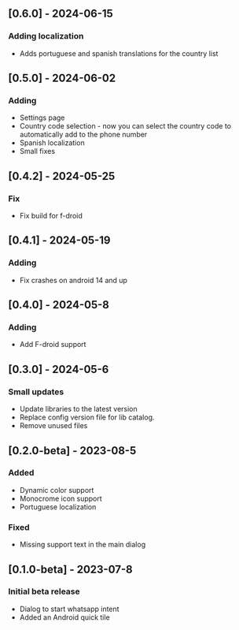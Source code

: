 ## [0.6.0] - 2024-06-15

### Adding localization

- Adds portuguese and spanish translations for the country list

## [0.5.0] - 2024-06-02

### Adding

- Settings page
- Country code selection - now you can select the country code to automatically add to the phone number
- Spanish localization
- Small fixes

## [0.4.2] - 2024-05-25

### Fix

- Fix build for f-droid

## [0.4.1] - 2024-05-19

### Adding

- Fix crashes on android 14 and up

## [0.4.0] - 2024-05-8

### Adding

- Add F-droid support

## [0.3.0] - 2024-05-6

### Small updates

- Update libraries to the latest version
- Replace config version file for lib catalog.
- Remove unused files


## [0.2.0-beta] - 2023-08-5

### Added

- Dynamic color support
- Monocrome icon support
- Portuguese localization

### Fixed

- Missing support text in the main dialog

## [0.1.0-beta] - 2023-07-8

### Initial beta release

- Dialog to start whatsapp intent
- Added an Android quick tile
